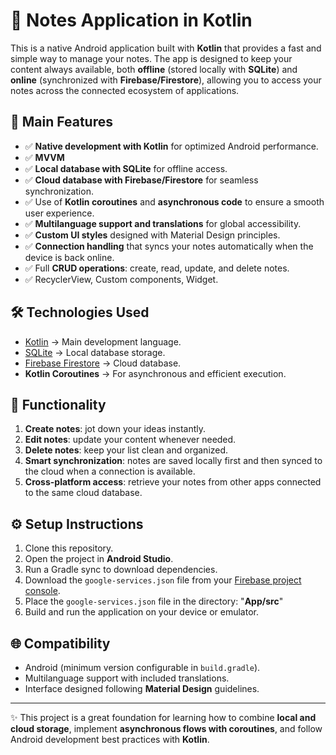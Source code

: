 
# 📒 Notes Application in Kotlin

This is a native Android application built with **Kotlin** that provides a fast and simple way to manage your notes. The app is designed to keep your content always available, both **offline** (stored locally with **SQLite**) and **online** (synchronized with **Firebase/Firestore**), allowing you to access your notes across the connected ecosystem of applications.

## 🚀 Main Features

- ✅ **Native development with Kotlin** for optimized Android performance.  
- ✅ **MVVM**
- ✅ **Local database with SQLite** for offline access.  
- ✅ **Cloud database with Firebase/Firestore** for seamless synchronization.  
- ✅ Use of **Kotlin coroutines** and **asynchronous code** to ensure a smooth user experience.  
- ✅ **Multilanguage support and translations** for global accessibility.  
- ✅ **Custom UI styles** designed with Material Design principles.  
- ✅ **Connection handling** that syncs your notes automatically when the device is back online.  
- ✅ Full **CRUD operations**: create, read, update, and delete notes.  
- ✅ RecyclerView, Custom components, Widget.

## 🛠️ Technologies Used

- [Kotlin](https://kotlinlang.org/) → Main development language.  
- [SQLite](https://developer.android.com/training/data-storage/sqlite) → Local database storage.  
- [Firebase Firestore](https://firebase.google.com/docs/firestore) → Cloud database.  
- **Kotlin Coroutines** → For asynchronous and efficient execution.  

## 📱 Functionality

1. **Create notes**: jot down your ideas instantly.  
2. **Edit notes**: update your content whenever needed.  
3. **Delete notes**: keep your list clean and organized.  
4. **Smart synchronization**: notes are saved locally first and then synced to the cloud when a connection is available.  
5. **Cross-platform access**: retrieve your notes from other apps connected to the same cloud database.  

## ⚙️ Setup Instructions

1. Clone this repository.  
2. Open the project in **Android Studio**.  
3. Run a Gradle sync to download dependencies.  
4. Download the `google-services.json` file from your [Firebase project console](https://console.firebase.google.com/).  
5. Place the `google-services.json` file in the directory:  "**App/src**"
6. Build and run the application on your device or emulator.  

## 🌐 Compatibility

- Android (minimum version configurable in `build.gradle`).  
- Multilanguage support with included translations.  
- Interface designed following **Material Design** guidelines.  

---

✨ This project is a great foundation for learning how to combine **local and cloud storage**, implement **asynchronous flows with coroutines**, and follow Android development best practices with **Kotlin**.


